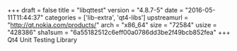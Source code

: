 +++
draft = false
title = "libqttest"
version = "4.8.7-5"
date = "2016-05-11T11:44:37"
categories = ['lib-extra', 'qt4-libs']
upstreamurl = "http://qt.nokia.com/products/"
arch = "x86_64"
size = "72584"
usize = "428386"
sha1sum = "6a55182512c6eff00a0786dd3be2f49bcb852fea"
+++
Qt4 Unit Testing Library